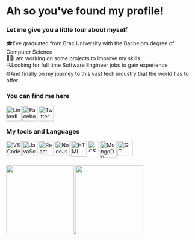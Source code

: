 # Ah so you've found my profile!

### Let me give you a little tour about myself
🎓I've graduated from Brac University with the Bachelors degree of Computer Science </br>
👨‍💻I am working on some projects to improve my skills </br>
🔍Looking for full time Software Engineer jobs to gain experience</br>
🌐And finally on my journey to this vast tech industry that the world has to offer.
<br />
### You can find me here
[<img align="left" alt="LinkedIn" width="40px" src="https://image.flaticon.com/icons/png/512/174/174857.png" />](https://www.linkedin.com/in/saad-ul-kabir)
[<img align="left" alt="Facebook" width="40px" src="https://cdn.icon-icons.com/icons2/2108/PNG/512/facebook_icon_130940.png" />](https://www.facebook.com/shinobi.saad/)
[<img align="left" alt="Twitter" width="40px" src="https://cdn.iconscout.com/icon/free/png-512/twitter-1865886-1581902.png" />](https://twitter.com/ShinobiSaad)
<br />
<br />
### My tools and Languages

[<img align="left" alt="VSCode" width="40px" src="https://upload.wikimedia.org/wikipedia/commons/thumb/9/9a/Visual_Studio_Code_1.35_icon.svg/1024px-Visual_Studio_Code_1.35_icon.svg.png" />](https://code.visualstudio.com/)

[<img align="left" alt="JavaScript" width="40px" src="https://cdn.iconscout.com/icon/free/png-512/javascript-2752148-2284965.png" />](https://www.quora.com/Whats-the-official-website-of-JavaScript)

[<img align="left" alt="React" width="40px" src="https://sujanbyanjankar.com.np/wp-content/uploads/2019/01/React.js_logo-512.png" />](https://reactjs.org/)

[<img align="left" alt="NodeJs" width="40px" src="https://images.g2crowd.com/uploads/product/image/large_detail/large_detail_f0b606abb6d19089febc9faeeba5bc05/nodejs-development-services.png" />](https://nodejs.org/)

[<img align="left" alt="HTML" width="42px" src="https://upload.wikimedia.org/wikipedia/commons/thumb/6/61/HTML5_logo_and_wordmark.svg/1200px-HTML5_logo_and_wordmark.svg.png" />](https://en.wikipedia.org/wiki/HTML#:~:text=The%20HyperText%20Markup%20Language%2C%20or,scripting%20languages%20such%20as%20JavaScript.&text=HTML%20elements%20are%20delineated%20by%20tags%2C%20written%20using%20angle%20brackets.)

[<img align="left" alt="CSS" width="29px" src="https://upload.wikimedia.org/wikipedia/commons/thumb/d/d5/CSS3_logo_and_wordmark.svg/1200px-CSS3_logo_and_wordmark.svg.png" />](https://en.wikipedia.org/wiki/CSS)

[<img align="left" alt="MongoDB" width="44px" src="https://broadwayinfosys.com/uploads/courses/mongodb.png" />](https://www.mongodb.com/)

[<img align="left" alt="GIT" width="40px" src="https://upload.wikimedia.org/wikipedia/commons/thumb/3/3f/Git_icon.svg/1024px-Git_icon.svg.png" />](https://git-scm.com/)
<br />
<br />
<br />

<div>
<a href="https://github.com/ShinobiSaad">
  <img height="180em" src="https://github-readme-stats.vercel.app/api?username=ShinobiSaad&show_icons=true&theme=dracula" />
  <img height="180em" src="https://github-readme-stats.vercel.app/api/top-langs/?username=ShinobiSaad&layout=compact&show_icons=true&theme=dracula" />
</a>
</div>
